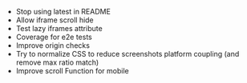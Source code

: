 - Stop using latest in README
- Allow iframe scroll hide
- Test lazy iframes attribute
- Coverage for e2e tests
- Improve origin checks
- Try to normalize CSS to reduce screenshots platform coupling (and remove max ratio match)
- Improve scroll Function for mobile
